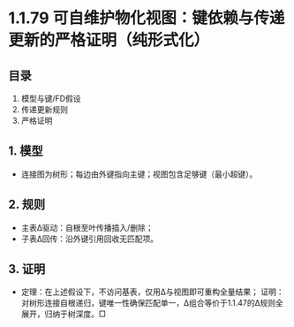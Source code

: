 # 1.1.79 可自维护物化视图：键依赖与传递更新的严格证明（纯形式化）

## 目录

1. 模型与键/FD假设
2. 传递更新规则
3. 严格证明

## 1. 模型

- 连接图为树形；每边由外键指向主键；视图包含足够键（最小超键）。

## 2. 规则

- 主表Δ驱动：自根至叶传播插入/删除；
- 子表Δ回传：沿外键引用回收无匹配项。

## 3. 证明

- 定理：在上述假设下，不访问基表，仅用Δ与视图即可重构全量结果；
  证明：对树形连接自根递归，键唯一性确保匹配单一，Δ组合等价于1.1.47的Δ规则全展开，归纳于树深度。□
